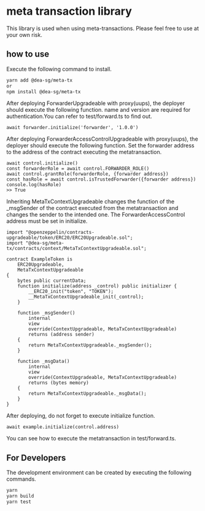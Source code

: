 # meta transaction library

This library is used when using meta-transactions.
Please feel free to use at your own risk.

## how to use

Execute the following command to install.

```bash
yarn add @dea-sg/meta-tx
or
npm install @dea-sg/meta-tx
```

After deploying ForwarderUpgradeable with proxy(uups), the deployer should execute the following function.
name and version are required for authentication.You can refer to test/forward.ts to find out.

```
await forwarder.initialize('forwarder', '1.0.0')
```

After deploying ForwarderAccessControlUpgradeable with proxy(uups), the deployer should execute the following function.
Set the forwarder address to the address of the contract executing the metatransaction.

```
await control.initialize()
const forwarderRole = await control.FORWARDER_ROLE()
await control.grantRole(forwarderRole, {forwarder address})
const hasRole = await control.isTrustedForwarder({forwarder address})
console.log(hasRole)
>> True
```

Inheriting MetaTxContextUpgradeable changes the function of the \_msgSender of the contract executed from the metatransaction and changes the sender to the intended one.
The ForwarderAccessControl address must be set in initialize.

```
import "@openzeppelin/contracts-upgradeable/token/ERC20/ERC20Upgradeable.sol";
import "@dea-sg/meta-tx/contracts/context/MetaTxContextUpgradeable.sol";

contract ExampleToken is
	ERC20Upgradeable,
	MetaTxContextUpgradeable
{
	bytes public currentData;
	function initialize(address _control) public initializer {
		__ERC20_init("token", "TOKEN");
		__MetaTxContextUpgradeable_init(_control);
	}

	function _msgSender()
		internal
		view
		override(ContextUpgradeable, MetaTxContextUpgradeable)
		returns (address sender)
	{
		return MetaTxContextUpgradeable._msgSender();
	}

	function _msgData()
		internal
		view
		override(ContextUpgradeable, MetaTxContextUpgradeable)
		returns (bytes memory)
	{
		return MetaTxContextUpgradeable._msgData();
	}
}
```

After deploying, do not forget to execute initialize function.

```
await example.initialize(control.address)
```

You can see how to execute the metatransaction in test/forward.ts.

## For Developers

The development environment can be created by executing the following commands.

```bash
yarn
yarn build
yarn test
```
